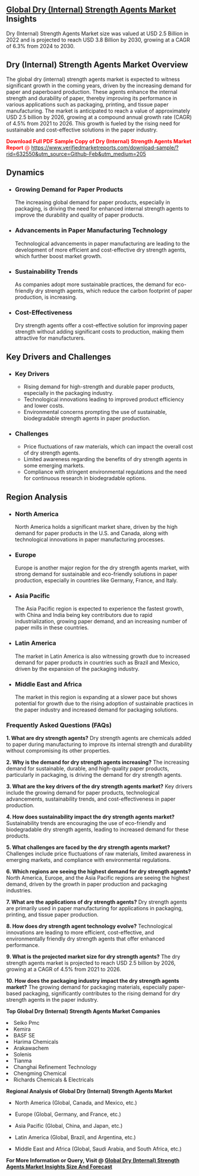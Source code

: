 <h2><a href="https://www.verifiedmarketreports.com/download-sample/?rid=632550&amp;utm_source=Github&amp;utm_medium=205" target="_blank">Global Dry (Internal) Strength Agents Market</a> Insights</h2><p>Dry (Internal) Strength Agents Market size was valued at USD 2.5 Billion in 2022 and is projected to reach USD 3.8 Billion by 2030, growing at a CAGR of 6.3% from 2024 to 2030.</p><p><h2>Dry (Internal) Strength Agents Market Overview</h2> <p>The global dry (internal) strength agents market is expected to witness significant growth in the coming years, driven by the increasing demand for paper and paperboard production. These agents enhance the internal strength and durability of paper, thereby improving its performance in various applications such as packaging, printing, and tissue paper manufacturing. The market is anticipated to reach a value of approximately USD 2.5 billion by 2026, growing at a compound annual growth rate (CAGR) of 4.5% from 2021 to 2026. This growth is fueled by the rising need for sustainable and cost-effective solutions in the paper industry.</p> <p><p><span class=""><span style="color: #ff0000;"><strong>Download Full PDF Sample Copy of Dry (Internal) Strength Agents Market Report</strong> @ </span><a href="https://www.verifiedmarketreports.com/download-sample/?rid=632550&amp;utm_source=Github-Feb&amp;utm_medium=205" target="_blank">https://www.verifiedmarketreports.com/download-sample/?rid=632550&amp;utm_source=Github-Feb&amp;utm_medium=205</a></span></p></p> <h2>Dynamics</h2> <ul> <li><h3>Growing Demand for Paper Products</h3> The increasing global demand for paper products, especially in packaging, is driving the need for enhanced internal strength agents to improve the durability and quality of paper products.</li> <li><h3>Advancements in Paper Manufacturing Technology</h3> Technological advancements in paper manufacturing are leading to the development of more efficient and cost-effective dry strength agents, which further boost market growth.</li> <li><h3>Sustainability Trends</h3> As companies adopt more sustainable practices, the demand for eco-friendly dry strength agents, which reduce the carbon footprint of paper production, is increasing.</li> <li><h3>Cost-Effectiveness</h3> Dry strength agents offer a cost-effective solution for improving paper strength without adding significant costs to production, making them attractive for manufacturers.</li> </ul> <h2>Key Drivers and Challenges</h2> <ul> <li><h3>Key Drivers</h3> <ul> <li>Rising demand for high-strength and durable paper products, especially in the packaging industry.</li> <li>Technological innovations leading to improved product efficiency and lower costs.</li> <li>Environmental concerns prompting the use of sustainable, biodegradable strength agents in paper production.</li> </ul> </li> <li><h3>Challenges</h3> <ul> <li>Price fluctuations of raw materials, which can impact the overall cost of dry strength agents.</li> <li>Limited awareness regarding the benefits of dry strength agents in some emerging markets.</li> <li>Compliance with stringent environmental regulations and the need for continuous research in biodegradable options.</li> </ul> </li> </ul> <h2>Region Analysis</h2> <ul> <li><h3>North America</h3> North America holds a significant market share, driven by the high demand for paper products in the U.S. and Canada, along with technological innovations in paper manufacturing processes.</li> <li><h3>Europe</h3> Europe is another major region for the dry strength agents market, with strong demand for sustainable and eco-friendly solutions in paper production, especially in countries like Germany, France, and Italy.</li> <li><h3>Asia Pacific</h3> The Asia Pacific region is expected to experience the fastest growth, with China and India being key contributors due to rapid industrialization, growing paper demand, and an increasing number of paper mills in these countries.</li> <li><h3>Latin America</h3> The market in Latin America is also witnessing growth due to increased demand for paper products in countries such as Brazil and Mexico, driven by the expansion of the packaging industry.</li> <li><h3>Middle East and Africa</h3> The market in this region is expanding at a slower pace but shows potential for growth due to the rising adoption of sustainable practices in the paper industry and increased demand for packaging solutions.</li> </ul> <h3>Frequently Asked Questions (FAQs)</h3> <p><b>1. What are dry strength agents?</b> Dry strength agents are chemicals added to paper during manufacturing to improve its internal strength and durability without compromising its other properties.</p> <p><b>2. Why is the demand for dry strength agents increasing?</b> The increasing demand for sustainable, durable, and high-quality paper products, particularly in packaging, is driving the demand for dry strength agents.</p> <p><b>3. What are the key drivers of the dry strength agents market?</b> Key drivers include the growing demand for paper products, technological advancements, sustainability trends, and cost-effectiveness in paper production.</p> <p><b>4. How does sustainability impact the dry strength agents market?</b> Sustainability trends are encouraging the use of eco-friendly and biodegradable dry strength agents, leading to increased demand for these products.</p> <p><b>5. What challenges are faced by the dry strength agents market?</b> Challenges include price fluctuations of raw materials, limited awareness in emerging markets, and compliance with environmental regulations.</p> <p><b>6. Which regions are seeing the highest demand for dry strength agents?</b> North America, Europe, and the Asia Pacific regions are seeing the highest demand, driven by the growth in paper production and packaging industries.</p> <p><b>7. What are the applications of dry strength agents?</b> Dry strength agents are primarily used in paper manufacturing for applications in packaging, printing, and tissue paper production.</p> <p><b>8. How does dry strength agent technology evolve?</b> Technological innovations are leading to more efficient, cost-effective, and environmentally friendly dry strength agents that offer enhanced performance.</p> <p><b>9. What is the projected market size for dry strength agents?</b> The dry strength agents market is projected to reach USD 2.5 billion by 2026, growing at a CAGR of 4.5% from 2021 to 2026.</p> <p><b>10. How does the packaging industry impact the dry strength agents market?</b> The growing demand for packaging materials, especially paper-based packaging, significantly contributes to the rising demand for dry strength agents in the paper industry.</p> </p><p><strong>Top Global Dry (Internal) Strength Agents Market Companies</strong></p><div data-test-id=""><p><li>Seiko Pmc</li><li> Kemira</li><li> BASF SE</li><li> Harima Chemicals</li><li> Arakawachem</li><li> Solenis</li><li> Tianma</li><li> Changhai Refinement Technology</li><li> Chengming Chemical</li><li> Richards Chemicals & Electricals</li></p><div><strong>Regional Analysis of&nbsp;Global Dry (Internal) Strength Agents Market</strong></div><ul><li dir="ltr"><p dir="ltr">North America&nbsp;(Global, Canada, and Mexico, etc.)</p></li><li dir="ltr"><p dir="ltr">Europe (Global, Germany, and France, etc.)</p></li><li dir="ltr"><p dir="ltr">Asia Pacific&nbsp;(Global, China, and Japan, etc.)</p></li><li dir="ltr"><p dir="ltr">Latin America&nbsp;(Global, Brazil, and Argentina, etc.)</p></li><li dir="ltr">Middle East and Africa&nbsp;(Global, Saudi Arabia, and South Africa, etc.)</li></ul><p><strong>For More Information or Query, Visit @&nbsp;</strong><strong><a href="https://www.verifiedmarketreports.com/product/dry-internal-strength-agents-market/?utm_source=Github&amp;utm_medium=205" target="_blank">Global Dry (Internal) Strength Agents Market Insights Size And Forecast</a></strong></p></div>
